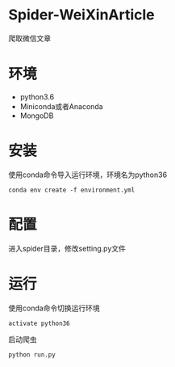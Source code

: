 # Spider-WeiXinArticle
爬取微信文章

# 环境

- python3.6
- Miniconda或者Anaconda
- MongoDB

# 安装

使用conda命令导入运行环境，环境名为python36

```
conda env create -f environment.yml
```

# 配置

进入spider目录，修改setting.py文件

# 运行

使用conda命令切换运行环境

```
activate python36
```

启动爬虫

```
python run.py
```